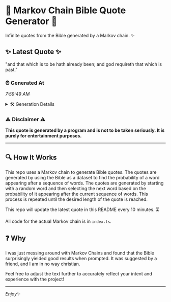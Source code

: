 # 📖 Markov Chain Bible Quote Generator 📖

Infinite quotes from the Bible generated by a Markov chain. ✨

## ✨ Latest Quote ✨
"and that which is to be hath already been; and god requireth that which is past."

### ⏰ Generated At
*7:59:49 AM*

<details>
    <summary>🛠️ Generation Details</summary>
    <p>
        <strong>🌱 Seed:</strong> and<br>
        <strong>🔄 Iterations:</strong> 15<br>
        <strong>📜 Context History:</strong><br>[ and ]: that<br>[ and, that ]: which<br>[ and, that, which ]: is<br>[ and, that, which, is ]: to<br>[ and, that, which, is, to ]: be<br>[ and, that, which, is, to, be ]: hath<br>[ that, which, is, to, be, hath ]: already<br>[ which, is, to, be, hath, already ]: been;<br>[ is, to, be, hath, already, been; ]: and<br>[ to, be, hath, already, been;, and ]: god<br>[ be, hath, already, been;, and, god ]: requireth<br>[ hath, already, been;, and, god, requireth ]: that<br>[ already, been;, and, god, requireth, that ]: which<br>[ been;, and, god, requireth, that, which ]: is<br>[ and, god, requireth, that, which, is ]: past.<br>
    </p>
</details>

### ⚠️ Disclaimer ⚠️
**This quote is generated by a program and is not to be taken seriously. It is purely for entertainment purposes.**

---

## 🔍 How It Works

This repo uses a Markov chain to generate Bible quotes. The quotes are generated by using the Bible as a dataset to find the probability of a word appearing after a sequence of words. The quotes are generated by starting with a random word and then selecting the next word based on the probability of it appearing after the current sequence of words. This process is repeated until the desired length of the quote is reached.

This repo will update the latest quote in this README every 10 minutes. ⏳

All code for the actual Markov chain is in `index.ts`.

## ❓ Why

I was just messing around with Markov Chains and found that the Bible surprisingly yielded good results when prompted. 
It was suggested by a friend, and I am in no way christian.

Feel free to adjust the text further to accurately reflect your intent and experience with the project!

---

*Enjoy*✨
